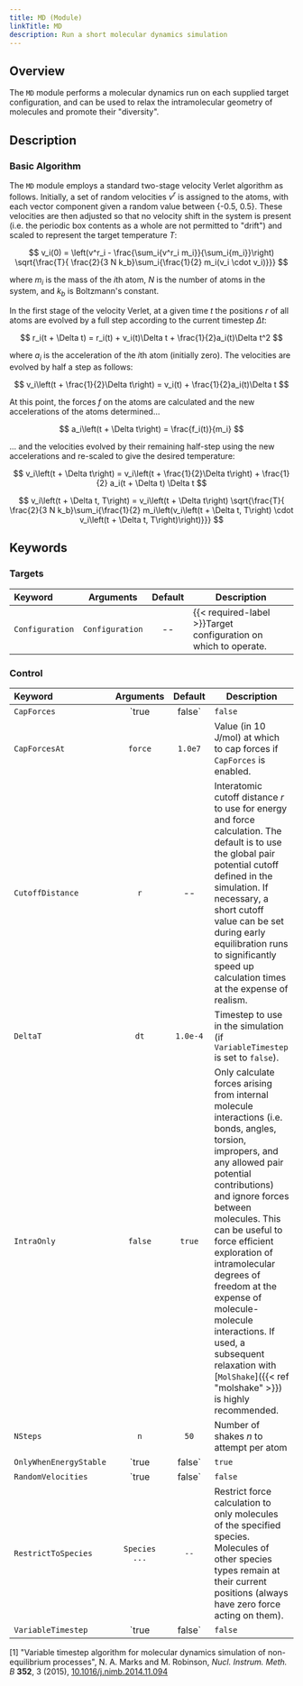 ```yaml
---
title: MD (Module)
linkTitle: MD
description: Run a short molecular dynamics simulation
---
```


## Overview

The `MD` module performs a molecular dynamics run on each supplied target configuration, and can be used to relax the intramolecular geometry of molecules and promote their "diversity".

## Description

### Basic Algorithm

The `MD` module employs a standard two-stage velocity Verlet algorithm as follows. Initially, a set of random velocities $v^r$ is assigned to the atoms, with each vector component given a random value between {-0.5, 0.5}. These velocities are then adjusted so that no velocity shift in the system is present (i.e. the periodic box contents as a whole are not permitted to "drift") and scaled to represent the target temperature $T$:

$$ v_i(0) = \left(v^r_i - \frac{\sum_i{v^r_i m_i}}{\sum_i{m_i}}\right) \sqrt{\frac{T}{ \frac{2}{3 N k_b}\sum_i{\frac{1}{2} m_i(v_i \cdot v_i)}}} $$

where $m_i$ is the mass of the $i$th atom, $N$ is the number of atoms in the system, and $k_b$ is Boltzmann's constant.

In the first stage of the velocity Verlet, at a given time $t$ the positions $r$ of all atoms are evolved by a full step according to the current timestep $\Delta t$:

$$ r_i(t + \Delta t) = r_i(t) + v_i(t)\Delta t + \frac{1}{2}a_i(t)\Delta t^2 $$

where $a_i$ is the acceleration of the $i$th atom (initially zero). The velocities are evolved by half a step as follows:

$$ v_i\left(t + \frac{1}{2}\Delta t\right) = v_i(t) + \frac{1}{2}a_i(t)\Delta t $$

At this point, the forces $f$ on the atoms are calculated and the new accelerations of the atoms determined...

$$ a_i\left(t + \Delta t\right) = \frac{f_i(t)}{m_i} $$

... and the velocities evolved by their remaining half-step using the new accelerations and re-scaled to give the desired temperature:

$$ v_i\left(t + \Delta t\right) = v_i\left(t + \frac{1}{2}\Delta t\right) + \frac{1}{2} a_i(t + \Delta t) \Delta t $$

$$ v_i\left(t + \Delta t, T\right) = v_i\left(t + \Delta t\right) \sqrt{\frac{T}{ \frac{2}{3 N k_b}\sum_i{\frac{1}{2} m_i\left(v_i\left(t + \Delta t, T\right) \cdot v_i\left(t + \Delta t, T\right)\right)}}} $$

## Keywords

### Targets

|Keyword|Arguments|Default|Description|
|:------|:--:|:-----:|-----------|
|`Configuration`|`Configuration`|--|{{< required-label >}}Target configuration on which to operate.|

### Control

|Keyword|Arguments|Default|Description|
|:------|:--:|:-----:|-----------|
|`CapForces`|`true|false`|`false`|Whether to cap forces acting on atoms to a predefined limit, preventing potential explosions when bad contacts are present in the system. The value at which to cap forces is set by the `CapForcesAt` keyword.|
|`CapForcesAt`|`force`|`1.0e7`|Value (in 10 J/mol) at which to cap forces if `CapForces` is enabled.|
|`CutoffDistance`|`r`|--|Interatomic cutoff distance $r$ to use for energy and force calculation. The default is to use the global pair potential cutoff defined in the simulation. If necessary, a short cutoff value can be set during early equilibration runs to significantly speed up calculation times at the expense of realism.|
|`DeltaT`|`dt`|`1.0e-4`|Timestep to use in the simulation (if `VariableTimestep` is set to `false`).|
|`IntraOnly`|`false`|`true`|Only calculate forces arising from internal molecule interactions (i.e. bonds, angles, torsion, impropers, and any allowed pair potential contributions) and ignore forces between molecules. This can be useful to force efficient exploration of intramolecular degrees of freedom at the expense of molecule-molecule interactions. If used, a subsequent relaxation with [`MolShake`]({{< ref "molshake" >}}) is highly recommended.|
|`NSteps`|`n`|`50`|Number of shakes $n$ to attempt per atom|
|`OnlyWhenEnergyStable`|`true|false`|`true`|Only run molecular dynamics on a configuration if the total energy of the configuration (as determined by an [`Energy`]({{< ref "energy" >}}) module is considered stable.|
|`RandomVelocities`|`true|false`|`false`|Whether to always assign random velocities when starting the molecular dynamics simulation. If `false` then random velocities are only generated if no other velocities exist.|
|`RestrictToSpecies`|`Species ...`|`--`|Restrict force calculation to only molecules of the specified species. Molecules of other species types remain at their current positions (always have zero force acting on them).|
|`VariableTimestep`|`true|false`|`false`|Whether to utilise a variable timestep in the simulation.[1] This option can be a used to run molecular dynamics even when potentially bad atomic overlaps are present, since the timestep is determined based on the maximal force in the system. However, it can result in too-small timesteps for production runs once configurations have equilibrated, at which point a fixed timestep (specified with `DeltaT`) is recommended.|


[1] "Variable timestep algorithm for molecular dynamics simulation of non-equilibrium processes", N. A. Marks and M. Robinson, _Nucl. Instrum. Meth. B_ **352**, 3 (2015), [10.1016/j.nimb.2014.11.094](https://doi.org/10.1016/j.nimb.2014.11.094)
